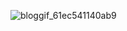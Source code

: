 ![bloggif_61ec541140ab9](https://user-images.githubusercontent.com/98228867/150651897-7d083e77-9b4e-46eb-ac4f-949cf0524fe0.gif)
